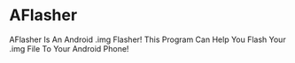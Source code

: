 # AFlasher
AFlasher Is An Android .img Flasher! This Program Can Help You Flash Your .img File To Your Android Phone!
